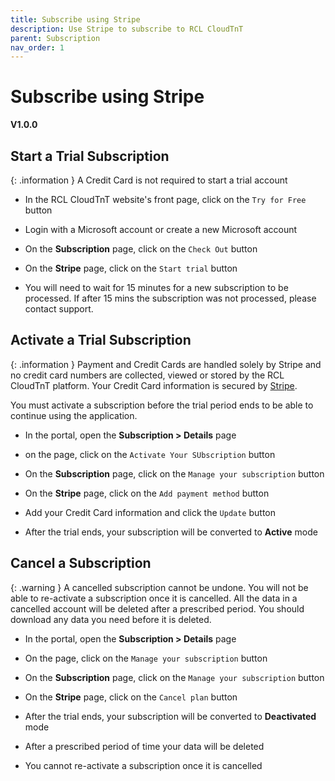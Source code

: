 ```yaml
---
title: Subscribe using Stripe
description: Use Stripe to subscribe to RCL CloudTnT
parent: Subscription
nav_order: 1
---
```


# Subscribe using Stripe
**V1.0.0**

## Start a Trial Subscription

{: .information }
A Credit Card is not required to start a trial account

- In the RCL CloudTnT website's front page, click on the ``Try for Free`` button

- Login with a Microsoft account or create a new Microsoft account

- On the **Subscription** page, click on the ``Check Out`` button

- On the **Stripe** page, click on the ``Start trial`` button

- You will need to wait for 15 minutes for a new subscription to be processed. If after 15 mins the subscription was not processed, please contact support.

## Activate a Trial Subscription

{: .information }
Payment and Credit Cards are handled solely by Stripe and no credit card numbers are collected, viewed or stored by the  RCL CloudTnT platform. Your Credit Card information is secured by [Stripe](https://stripe.com/).

You must activate a subscription before the trial period ends to be able to continue using the application.

- In the portal, open the **Subscription > Details** page

- on the page, click on the ``Activate Your SUbscription`` button

- On the **Subscription** page, click on the  ``Manage your subscription`` button

- On the **Stripe** page, click on the ``Add payment method`` button

- Add your Credit Card information and click the ``Update`` button

- After the trial ends, your subscription will be converted to **Active** mode

## Cancel a Subscription

{: .warning }
A cancelled subscription cannot be undone. You will not be able to re-activate a subscription once it is cancelled. All the data in a cancelled account will be deleted after a prescribed period. You should download any data you need before it is deleted.

- In the portal, open the **Subscription > Details** page

- On the page, click on the  ``Manage your subscription`` button

- On the **Subscription** page, click on the  ``Manage your subscription`` button

- On the **Stripe** page, click on the ``Cancel plan`` button

- After the trial ends, your subscription will be converted to **Deactivated** mode

- After a prescribed period of time your data will be deleted

- You cannot re-activate a subscription once it is cancelled